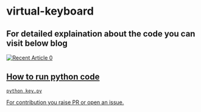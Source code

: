 ﻿# virtual-keyboard
 
 ## For detailed explaination about the code you can visit below blog
<a target="_blank" href="https://abhikesare.medium.com/virtual-keyboard-using-computer-vision-32b61981c5b1"><img src="https://miro.medium.com/max/1400/1*-XB3BZ8Hd_CL5RqzWITT6Q.jpeg" alt="Recent Article 0"> 

 
 ## How to run python code
 ```
 python key.py
 ```
 
 For contribution you raise PR or open an issue.
